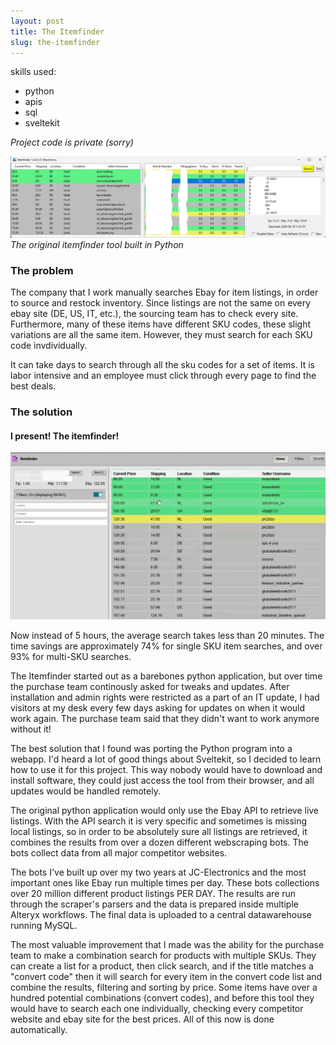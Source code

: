 ```yaml
---
layout: post
title: The Itemfinder
slug: the-itemfinder
---
```


skills used:
- python
- apis
- sql
- sveltekit

*Project code is private (sorry)*

![Itemfinder tool picture](assets/images/projects/itemfinder.png)
*The original itemfinder tool built in Python*

### The problem

The company that I work manually searches Ebay for item listings, in order to source and restock inventory. Since listings are not the same on every ebay site (DE, US, IT, etc.), the sourcing team has to check every site. Furthermore, many of these items have different SKU codes, these slight variations are all the same item. However, they must search for each SKU code invdividually.

It can take days to search through all the sku codes for a set of items. It is labor intensive and an employee must click through every page to find the best deals.

### The solution

#### I present! The itemfinder!

[![itemfinder demo](assets/images/projects/itemfinder-svelte.png)](assets\videos\itemfinder\itemfinder.mp4)

Now instead of 5 hours, the average search takes less than 20 minutes. The time savings are approximately 74% for single SKU item searches, and over 93% for multi-SKU searches.

The Itemfinder started out as a barebones python application, but over time the purchase team continously asked for tweaks and updates. After installation and admin rights were restricted as a part of an IT update, I had visitors at my desk every few days asking for updates on when it would work again. The purchase team said that they didn't want to work anymore without it! 

The best solution that I found was porting the Python program into a webapp. I'd heard a lot of good things about Sveltekit, so I decided to learn how to use it for this project. This way nobody would have to download and install software, they could just access the tool from their browser, and all updates would be handled remotely.

The original python application would only use the Ebay API to retrieve live listings. With the API search it is very specific and sometimes is missing local listings, so in order to be absolutely sure all listings are retrieved, it combines the results from over a dozen different webscraping bots. The bots collect data from all major competitor websites.

The bots I've built up over my two years at JC-Electronics and the most important ones like Ebay run multiple times per day. These bots collections over 20 million different product listings PER DAY. The results are run through the scraper's parsers and the data is prepared inside multiple Alteryx workflows. The final data is uploaded to a central datawarehouse running MySQL.

The most valuable improvement that I made was the ability for the purchase team to make a combination search for products with multiple SKUs. They can create a list for a product, then click search, and if the title matches a "convert code" then it will search for every item in the convert code list and combine the results, filtering and sorting by price. Some items have over a hundred potential combinations (convert codes), and before this tool they would have to search each one individually, checking every competitor website and ebay site for the best prices. All of this now is done automatically.

